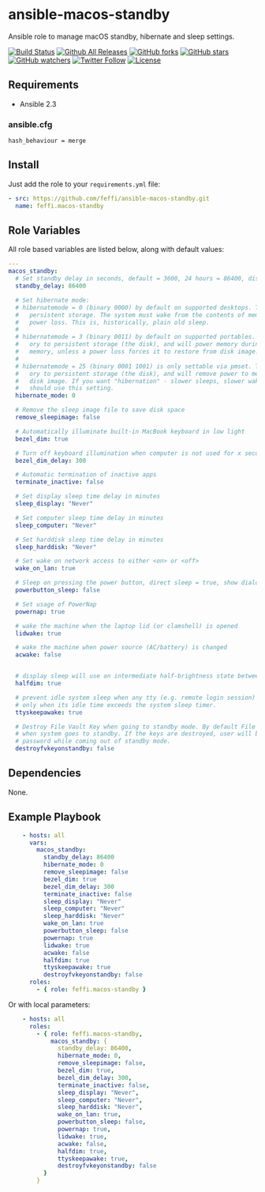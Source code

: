 # ansible-macos-standby
Ansible role to manage macOS standby, hibernate and sleep settings.

[![Build Status](https://img.shields.io/travis/feffi/ansible-macos-standby.svg)](https://travis-ci.org/feffi/ansible-macos-standby) [![Github All Releases](https://img.shields.io/github/downloads/feffi/ansible-macos-standby/total.svg)](https://github.com/feffi/ansible-macos-standby) [![GitHub forks](https://img.shields.io/github/forks/feffi/ansible-macos-standby.svg?style=social&label=Fork)](https://github.com/feffi/ansible-macos-standby) [![GitHub stars](https://img.shields.io/github/stars/feffi/ansible-macos-standby.svg?style=social&label=Star)](https://github.com/feffi/ansible-macos-standby) [![GitHub watchers](https://img.shields.io/github/watchers/feffi/ansible-macos-standby.svg?style=social&label=Watch)](https://github.com/feffi/ansible-macos-standby) [![Twitter Follow](https://img.shields.io/twitter/follow/feffi1.svg?style=social&label=Follow)](https://twitter.com/feffi1) [![License](http://img.shields.io/:license-mit-blue.svg)](https://github.com/feffi/ansible-macos-standby/blob/master/LICENSE)

## Requirements
- Ansible 2.3

### ansible.cfg
```
hash_behaviour = merge
```

## Install
Just add the role to your ``requirements.yml`` file:
```yaml
- src: https://github.com/feffi/ansible-macos-standby.git
  name: feffi.macos-standby
```

## Role Variables
All role based variables are listed below, along with default values:

```yaml
---
macos_standby:
  # Set standby delay in seconds, default = 3600, 24 hours = 86400, disabled = false
  standby_delay: 86400

  # Set hibernate mode:
  # hibernatemode = 0 (binary 0000) by default on supported desktops. The system will not back memory up to
  #   persistent storage. The system must wake from the contents of memory; the system will lose context on
  #   power loss. This is, historically, plain old sleep.
  #
  # hibernatemode = 3 (binary 0011) by default on supported portables. The system will store a copy of mem-ory memory
  #   ory to persistent storage (the disk), and will power memory during sleep. The system will wake from
  #   memory, unless a power loss forces it to restore from disk image.
  #
  # hibernatemode = 25 (binary 0001 1001) is only settable via pmset. The system will store a copy of mem-ory memory
  #   ory to persistent storage (the disk), and will remove power to memory. The system will restore from
  #   disk image. If you want "hibernation" - slower sleeps, slower wakes, and better battery life, you
  #   should use this setting.
  hibernate_mode: 0

  # Remove the sleep image file to save disk space
  remove_sleepimage: false

  # Automatically illuminate built-in MacBook keyboard in low light
  bezel_dim: true

  # Turn off keyboard illumination when computer is not used for x seconds
  bezel_dim_delay: 300

  # Automatic termination of inactive apps
  terminate_inactive: false

  # Set display sleep time delay in minutes
  sleep_display: "Never"

  # Set computer sleep time delay in minutes
  sleep_computer: "Never"

  # Set harddisk sleep time delay in minutes
  sleep_harddisk: "Never"

  # Set wake on network access to either <on> or <off>
  wake_on_lan: true

  # Sleep on pressing the power button, direct sleep = true, show dialog = false
  powerbutton_sleep: false

  # Set usage of PowerNap
  powernap: true

  # wake the machine when the laptop lid (or clamshell) is opened
  lidwake: true

  # wake the machine when power source (AC/battery) is changed
  acwake: false


  # display sleep will use an intermediate half-brightness state between full brightness and fully off
  halfdim: true

  # prevent idle system sleep when any tty (e.g. remote login session) is 'active'. A tty is 'inactive'
  # only when its idle time exceeds the system sleep timer.
  ttyskeepawake: true

  # Destroy File Vault Key when going to standby mode. By default File vault keys are retained even
  # when system goes to standby. If the keys are destroyed, user will be prompted to enter the
  # password while coming out of standby mode.
  destroyfvkeyonstandby: false
```

## Dependencies
None.

## Example Playbook

```yaml
    - hosts: all
      vars:
        macos_standby:
          standby_delay: 86400
          hibernate_mode: 0
          remove_sleepimage: false
          bezel_dim: true
          bezel_dim_delay: 300
          terminate_inactive: false
          sleep_display: "Never"
          sleep_computer: "Never"
          sleep_harddisk: "Never"
          wake_on_lan: true
          powerbutton_sleep: false
          powernap: true
          lidwake: true
          acwake: false
          halfdim: true
          ttyskeepawake: true
          destroyfvkeyonstandby: false
      roles:
        - { role: feffi.macos-standby }
```
Or with local parameters:

```yaml
    - hosts: all
      roles:
        - { role: feffi.macos-standby,
            macos_standby: {
              standby_delay: 86400,
              hibernate_mode: 0,
              remove_sleepimage: false,
              bezel_dim: true,
              bezel_dim_delay: 300,
              terminate_inactive: false,
              sleep_display: "Never",
              sleep_computer: "Never",
              sleep_harddisk: "Never",
              wake_on_lan: true,
              powerbutton_sleep: false,
              powernap: true,
              lidwake: true,
              acwake: false,
              halfdim: true,
              ttyskeepawake: true,
              destroyfvkeyonstandby: false
          }
        }
```
